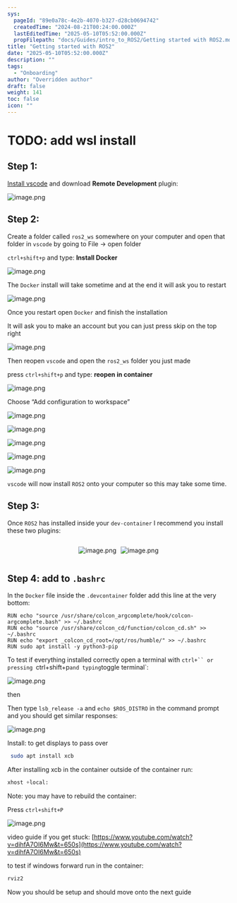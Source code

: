 ```yaml
---
sys:
  pageId: "89e0a78c-4e2b-4070-b327-d28cb0694742"
  createdTime: "2024-08-21T00:24:00.000Z"
  lastEditedTime: "2025-05-10T05:52:00.000Z"
  propFilepath: "docs/Guides/intro_to_ROS2/Getting started with ROS2.md"
title: "Getting started with ROS2"
date: "2025-05-10T05:52:00.000Z"
description: ""
tags:
  - "Onboarding"
author: "Overridden author"
draft: false
weight: 141
toc: false
icon: ""
---
```


# TODO: add wsl install

## Step 1:

[Install vscode](https://code.visualstudio.com/download) and download **Remote Development** plugin:

![image.png](https://prod-files-secure.s3.us-west-2.amazonaws.com/d518164a-d88e-44d1-a4ee-3adb3bd8bce0/efb52993-1881-4a40-b95e-6f020334f022/image.png?X-Amz-Algorithm=AWS4-HMAC-SHA256&X-Amz-Content-Sha256=UNSIGNED-PAYLOAD&X-Amz-Credential=ASIAZI2LB4665PVYIWKH%2F20250630%2Fus-west-2%2Fs3%2Faws4_request&X-Amz-Date=20250630T042341Z&X-Amz-Expires=3600&X-Amz-Security-Token=IQoJb3JpZ2luX2VjELz%2F%2F%2F%2F%2F%2F%2F%2F%2F%2FwEaCXVzLXdlc3QtMiJIMEYCIQCPMHwuNeCXDqDy%2BC94Rz0tk7rZ%2BOw1qJ8v%2FTDr4TXoOAIhANKT%2FBYmbREG4JbgSsCXPYmVqwFrgQ5wj%2F55WXsVWeTBKogECLX%2F%2F%2F%2F%2F%2F%2F%2F%2F%2FwEQABoMNjM3NDIzMTgzODA1IgxllJvo%2BJADIXqQRDMq3AO2criyCqLHjad0FRsEICAsgYrlsPH5ceU53B%2BLZVh8Oryq8QPcu6pJ0B39BtpQpNvyaljX2C%2FuHfwTTkWO9q7UrPPeYxsc1L1LWWYIHRMnpdcZvFg%2FzKzgi%2BRGuf5XAZfCvYZeod344CokdVUmgozAyrgfAMePpSOzPZH9N4K7hWSbBKoI8%2FpUxvNA%2BhaOURoGE8R%2FrD9icAbgbMarp9S%2BLtDIToszZL963sBZfz176hyl6YFsGx%2B5%2BLpUIE%2Fw08u1LQf%2Fpsp31WYYT1Fr2pBDHkl%2FVbTh9KhZ66NtnF8ttwnvnIqIefy1VztO7pxXdHN%2Fiq0J%2BJU9URrczGb3vs1cDy21mo3CiDP69DWJpftdOZsdwG2wm2mS30f4Ej40vXKK7A%2BegSbsiKrMQA5hQD78fM6o%2BZeVJZ%2BYtaaNGn7tuJObY%2BEgzKXZO6u%2Fy9tDVi68yy0X6KzjiCwpgzrxaQRE2FS0zZMShWWc4Kig1dyVLIPzXjIP1kHSaslrl816nnscE5x%2FO1iGsQslQ%2Bn8Wd2%2FAfUpA2sgXNtTzaqQHwuC%2FEZbF%2FZBTeUn2la%2FClBFToazkUI1JhtdH4ACXHPWZE2D%2FwuDSrlpzcNNQwsuxN2470eX6ngxcJ1Wo5obvDD9iYjDBjqkAb3a1DxW1CceJJ3HTWHFliNpTQqa22xwt5zU4fMWSzPeXUdl8vKoLRkpw3h%2BjgichL7YgNAN0WB2y%2F4RoDAoJUTMAElLx5yu%2Bq1tA7gRC09PX8AKuIFhO%2BwRgIAQsGp6p4JxeWas%2FskKP1JW4s6xVm0PeRyPmc15w0F5qb8vaEB5IqzoCzZmI7XW%2BdMd%2FS73URolaO%2FIuTF5ajalnXG6Er000oUm&X-Amz-Signature=0f7e6b6d7b04bca714e41e927f9dc8cc10179c6905f1eed55b685e02d71c3a7f&X-Amz-SignedHeaders=host&x-amz-checksum-mode=ENABLED&x-id=GetObject)

## Step 2:

Create a folder called `ros2_ws` somewhere on your computer and open that folder in `vscode` by going to File → open folder 

`ctrl+shift+p` and type: **Install Docker**

![image.png](https://prod-files-secure.s3.us-west-2.amazonaws.com/d518164a-d88e-44d1-a4ee-3adb3bd8bce0/2269dc0e-1cd5-47ff-bceb-c04ad9b2eab0/image.png?X-Amz-Algorithm=AWS4-HMAC-SHA256&X-Amz-Content-Sha256=UNSIGNED-PAYLOAD&X-Amz-Credential=ASIAZI2LB4665PVYIWKH%2F20250630%2Fus-west-2%2Fs3%2Faws4_request&X-Amz-Date=20250630T042341Z&X-Amz-Expires=3600&X-Amz-Security-Token=IQoJb3JpZ2luX2VjELz%2F%2F%2F%2F%2F%2F%2F%2F%2F%2FwEaCXVzLXdlc3QtMiJIMEYCIQCPMHwuNeCXDqDy%2BC94Rz0tk7rZ%2BOw1qJ8v%2FTDr4TXoOAIhANKT%2FBYmbREG4JbgSsCXPYmVqwFrgQ5wj%2F55WXsVWeTBKogECLX%2F%2F%2F%2F%2F%2F%2F%2F%2F%2FwEQABoMNjM3NDIzMTgzODA1IgxllJvo%2BJADIXqQRDMq3AO2criyCqLHjad0FRsEICAsgYrlsPH5ceU53B%2BLZVh8Oryq8QPcu6pJ0B39BtpQpNvyaljX2C%2FuHfwTTkWO9q7UrPPeYxsc1L1LWWYIHRMnpdcZvFg%2FzKzgi%2BRGuf5XAZfCvYZeod344CokdVUmgozAyrgfAMePpSOzPZH9N4K7hWSbBKoI8%2FpUxvNA%2BhaOURoGE8R%2FrD9icAbgbMarp9S%2BLtDIToszZL963sBZfz176hyl6YFsGx%2B5%2BLpUIE%2Fw08u1LQf%2Fpsp31WYYT1Fr2pBDHkl%2FVbTh9KhZ66NtnF8ttwnvnIqIefy1VztO7pxXdHN%2Fiq0J%2BJU9URrczGb3vs1cDy21mo3CiDP69DWJpftdOZsdwG2wm2mS30f4Ej40vXKK7A%2BegSbsiKrMQA5hQD78fM6o%2BZeVJZ%2BYtaaNGn7tuJObY%2BEgzKXZO6u%2Fy9tDVi68yy0X6KzjiCwpgzrxaQRE2FS0zZMShWWc4Kig1dyVLIPzXjIP1kHSaslrl816nnscE5x%2FO1iGsQslQ%2Bn8Wd2%2FAfUpA2sgXNtTzaqQHwuC%2FEZbF%2FZBTeUn2la%2FClBFToazkUI1JhtdH4ACXHPWZE2D%2FwuDSrlpzcNNQwsuxN2470eX6ngxcJ1Wo5obvDD9iYjDBjqkAb3a1DxW1CceJJ3HTWHFliNpTQqa22xwt5zU4fMWSzPeXUdl8vKoLRkpw3h%2BjgichL7YgNAN0WB2y%2F4RoDAoJUTMAElLx5yu%2Bq1tA7gRC09PX8AKuIFhO%2BwRgIAQsGp6p4JxeWas%2FskKP1JW4s6xVm0PeRyPmc15w0F5qb8vaEB5IqzoCzZmI7XW%2BdMd%2FS73URolaO%2FIuTF5ajalnXG6Er000oUm&X-Amz-Signature=05809137ebb781411ebe4d89249235a99745ce75de7636efbc7271c0e6a6d978&X-Amz-SignedHeaders=host&x-amz-checksum-mode=ENABLED&x-id=GetObject)

The `Docker` install will take sometime and at the end it will ask you to restart

![image.png](https://prod-files-secure.s3.us-west-2.amazonaws.com/d518164a-d88e-44d1-a4ee-3adb3bd8bce0/ed233f78-be33-4b1f-b89c-9c346c0e961e/image.png?X-Amz-Algorithm=AWS4-HMAC-SHA256&X-Amz-Content-Sha256=UNSIGNED-PAYLOAD&X-Amz-Credential=ASIAZI2LB4665PVYIWKH%2F20250630%2Fus-west-2%2Fs3%2Faws4_request&X-Amz-Date=20250630T042341Z&X-Amz-Expires=3600&X-Amz-Security-Token=IQoJb3JpZ2luX2VjELz%2F%2F%2F%2F%2F%2F%2F%2F%2F%2FwEaCXVzLXdlc3QtMiJIMEYCIQCPMHwuNeCXDqDy%2BC94Rz0tk7rZ%2BOw1qJ8v%2FTDr4TXoOAIhANKT%2FBYmbREG4JbgSsCXPYmVqwFrgQ5wj%2F55WXsVWeTBKogECLX%2F%2F%2F%2F%2F%2F%2F%2F%2F%2FwEQABoMNjM3NDIzMTgzODA1IgxllJvo%2BJADIXqQRDMq3AO2criyCqLHjad0FRsEICAsgYrlsPH5ceU53B%2BLZVh8Oryq8QPcu6pJ0B39BtpQpNvyaljX2C%2FuHfwTTkWO9q7UrPPeYxsc1L1LWWYIHRMnpdcZvFg%2FzKzgi%2BRGuf5XAZfCvYZeod344CokdVUmgozAyrgfAMePpSOzPZH9N4K7hWSbBKoI8%2FpUxvNA%2BhaOURoGE8R%2FrD9icAbgbMarp9S%2BLtDIToszZL963sBZfz176hyl6YFsGx%2B5%2BLpUIE%2Fw08u1LQf%2Fpsp31WYYT1Fr2pBDHkl%2FVbTh9KhZ66NtnF8ttwnvnIqIefy1VztO7pxXdHN%2Fiq0J%2BJU9URrczGb3vs1cDy21mo3CiDP69DWJpftdOZsdwG2wm2mS30f4Ej40vXKK7A%2BegSbsiKrMQA5hQD78fM6o%2BZeVJZ%2BYtaaNGn7tuJObY%2BEgzKXZO6u%2Fy9tDVi68yy0X6KzjiCwpgzrxaQRE2FS0zZMShWWc4Kig1dyVLIPzXjIP1kHSaslrl816nnscE5x%2FO1iGsQslQ%2Bn8Wd2%2FAfUpA2sgXNtTzaqQHwuC%2FEZbF%2FZBTeUn2la%2FClBFToazkUI1JhtdH4ACXHPWZE2D%2FwuDSrlpzcNNQwsuxN2470eX6ngxcJ1Wo5obvDD9iYjDBjqkAb3a1DxW1CceJJ3HTWHFliNpTQqa22xwt5zU4fMWSzPeXUdl8vKoLRkpw3h%2BjgichL7YgNAN0WB2y%2F4RoDAoJUTMAElLx5yu%2Bq1tA7gRC09PX8AKuIFhO%2BwRgIAQsGp6p4JxeWas%2FskKP1JW4s6xVm0PeRyPmc15w0F5qb8vaEB5IqzoCzZmI7XW%2BdMd%2FS73URolaO%2FIuTF5ajalnXG6Er000oUm&X-Amz-Signature=8338cd505724ac3771083e3263676dcbf6b7dfe33de49662245b83cbbb1b75b3&X-Amz-SignedHeaders=host&x-amz-checksum-mode=ENABLED&x-id=GetObject)

Once you restart open `Docker` and finish the installation

It will ask you to make an account but you can just press skip on the top right

![image.png](https://prod-files-secure.s3.us-west-2.amazonaws.com/d518164a-d88e-44d1-a4ee-3adb3bd8bce0/21010ad9-1659-4fd9-9f59-9932a09b2a3d/image.png?X-Amz-Algorithm=AWS4-HMAC-SHA256&X-Amz-Content-Sha256=UNSIGNED-PAYLOAD&X-Amz-Credential=ASIAZI2LB4665PVYIWKH%2F20250630%2Fus-west-2%2Fs3%2Faws4_request&X-Amz-Date=20250630T042341Z&X-Amz-Expires=3600&X-Amz-Security-Token=IQoJb3JpZ2luX2VjELz%2F%2F%2F%2F%2F%2F%2F%2F%2F%2FwEaCXVzLXdlc3QtMiJIMEYCIQCPMHwuNeCXDqDy%2BC94Rz0tk7rZ%2BOw1qJ8v%2FTDr4TXoOAIhANKT%2FBYmbREG4JbgSsCXPYmVqwFrgQ5wj%2F55WXsVWeTBKogECLX%2F%2F%2F%2F%2F%2F%2F%2F%2F%2FwEQABoMNjM3NDIzMTgzODA1IgxllJvo%2BJADIXqQRDMq3AO2criyCqLHjad0FRsEICAsgYrlsPH5ceU53B%2BLZVh8Oryq8QPcu6pJ0B39BtpQpNvyaljX2C%2FuHfwTTkWO9q7UrPPeYxsc1L1LWWYIHRMnpdcZvFg%2FzKzgi%2BRGuf5XAZfCvYZeod344CokdVUmgozAyrgfAMePpSOzPZH9N4K7hWSbBKoI8%2FpUxvNA%2BhaOURoGE8R%2FrD9icAbgbMarp9S%2BLtDIToszZL963sBZfz176hyl6YFsGx%2B5%2BLpUIE%2Fw08u1LQf%2Fpsp31WYYT1Fr2pBDHkl%2FVbTh9KhZ66NtnF8ttwnvnIqIefy1VztO7pxXdHN%2Fiq0J%2BJU9URrczGb3vs1cDy21mo3CiDP69DWJpftdOZsdwG2wm2mS30f4Ej40vXKK7A%2BegSbsiKrMQA5hQD78fM6o%2BZeVJZ%2BYtaaNGn7tuJObY%2BEgzKXZO6u%2Fy9tDVi68yy0X6KzjiCwpgzrxaQRE2FS0zZMShWWc4Kig1dyVLIPzXjIP1kHSaslrl816nnscE5x%2FO1iGsQslQ%2Bn8Wd2%2FAfUpA2sgXNtTzaqQHwuC%2FEZbF%2FZBTeUn2la%2FClBFToazkUI1JhtdH4ACXHPWZE2D%2FwuDSrlpzcNNQwsuxN2470eX6ngxcJ1Wo5obvDD9iYjDBjqkAb3a1DxW1CceJJ3HTWHFliNpTQqa22xwt5zU4fMWSzPeXUdl8vKoLRkpw3h%2BjgichL7YgNAN0WB2y%2F4RoDAoJUTMAElLx5yu%2Bq1tA7gRC09PX8AKuIFhO%2BwRgIAQsGp6p4JxeWas%2FskKP1JW4s6xVm0PeRyPmc15w0F5qb8vaEB5IqzoCzZmI7XW%2BdMd%2FS73URolaO%2FIuTF5ajalnXG6Er000oUm&X-Amz-Signature=046dab99ae9d1dd019612b2b62cc73cf39c35722d8e84534883678698b29c826&X-Amz-SignedHeaders=host&x-amz-checksum-mode=ENABLED&x-id=GetObject)

Then reopen `vscode` and open the `ros2_ws` folder you just made

press `ctrl+shift+p` and type: **reopen in container**

![image.png](https://prod-files-secure.s3.us-west-2.amazonaws.com/d518164a-d88e-44d1-a4ee-3adb3bd8bce0/4e93b8c2-41ad-488c-8095-c74205196118/image.png?X-Amz-Algorithm=AWS4-HMAC-SHA256&X-Amz-Content-Sha256=UNSIGNED-PAYLOAD&X-Amz-Credential=ASIAZI2LB4665PVYIWKH%2F20250630%2Fus-west-2%2Fs3%2Faws4_request&X-Amz-Date=20250630T042341Z&X-Amz-Expires=3600&X-Amz-Security-Token=IQoJb3JpZ2luX2VjELz%2F%2F%2F%2F%2F%2F%2F%2F%2F%2FwEaCXVzLXdlc3QtMiJIMEYCIQCPMHwuNeCXDqDy%2BC94Rz0tk7rZ%2BOw1qJ8v%2FTDr4TXoOAIhANKT%2FBYmbREG4JbgSsCXPYmVqwFrgQ5wj%2F55WXsVWeTBKogECLX%2F%2F%2F%2F%2F%2F%2F%2F%2F%2FwEQABoMNjM3NDIzMTgzODA1IgxllJvo%2BJADIXqQRDMq3AO2criyCqLHjad0FRsEICAsgYrlsPH5ceU53B%2BLZVh8Oryq8QPcu6pJ0B39BtpQpNvyaljX2C%2FuHfwTTkWO9q7UrPPeYxsc1L1LWWYIHRMnpdcZvFg%2FzKzgi%2BRGuf5XAZfCvYZeod344CokdVUmgozAyrgfAMePpSOzPZH9N4K7hWSbBKoI8%2FpUxvNA%2BhaOURoGE8R%2FrD9icAbgbMarp9S%2BLtDIToszZL963sBZfz176hyl6YFsGx%2B5%2BLpUIE%2Fw08u1LQf%2Fpsp31WYYT1Fr2pBDHkl%2FVbTh9KhZ66NtnF8ttwnvnIqIefy1VztO7pxXdHN%2Fiq0J%2BJU9URrczGb3vs1cDy21mo3CiDP69DWJpftdOZsdwG2wm2mS30f4Ej40vXKK7A%2BegSbsiKrMQA5hQD78fM6o%2BZeVJZ%2BYtaaNGn7tuJObY%2BEgzKXZO6u%2Fy9tDVi68yy0X6KzjiCwpgzrxaQRE2FS0zZMShWWc4Kig1dyVLIPzXjIP1kHSaslrl816nnscE5x%2FO1iGsQslQ%2Bn8Wd2%2FAfUpA2sgXNtTzaqQHwuC%2FEZbF%2FZBTeUn2la%2FClBFToazkUI1JhtdH4ACXHPWZE2D%2FwuDSrlpzcNNQwsuxN2470eX6ngxcJ1Wo5obvDD9iYjDBjqkAb3a1DxW1CceJJ3HTWHFliNpTQqa22xwt5zU4fMWSzPeXUdl8vKoLRkpw3h%2BjgichL7YgNAN0WB2y%2F4RoDAoJUTMAElLx5yu%2Bq1tA7gRC09PX8AKuIFhO%2BwRgIAQsGp6p4JxeWas%2FskKP1JW4s6xVm0PeRyPmc15w0F5qb8vaEB5IqzoCzZmI7XW%2BdMd%2FS73URolaO%2FIuTF5ajalnXG6Er000oUm&X-Amz-Signature=4d57d739d0d48325291b6902e396fc15308f77b4398dbf8dd14d30b99b6c0210&X-Amz-SignedHeaders=host&x-amz-checksum-mode=ENABLED&x-id=GetObject)

Choose “Add configuration to workspace”

![image.png](https://prod-files-secure.s3.us-west-2.amazonaws.com/d518164a-d88e-44d1-a4ee-3adb3bd8bce0/9560b282-5060-4989-ba37-97e7b2c22476/image.png?X-Amz-Algorithm=AWS4-HMAC-SHA256&X-Amz-Content-Sha256=UNSIGNED-PAYLOAD&X-Amz-Credential=ASIAZI2LB4665PVYIWKH%2F20250630%2Fus-west-2%2Fs3%2Faws4_request&X-Amz-Date=20250630T042341Z&X-Amz-Expires=3600&X-Amz-Security-Token=IQoJb3JpZ2luX2VjELz%2F%2F%2F%2F%2F%2F%2F%2F%2F%2FwEaCXVzLXdlc3QtMiJIMEYCIQCPMHwuNeCXDqDy%2BC94Rz0tk7rZ%2BOw1qJ8v%2FTDr4TXoOAIhANKT%2FBYmbREG4JbgSsCXPYmVqwFrgQ5wj%2F55WXsVWeTBKogECLX%2F%2F%2F%2F%2F%2F%2F%2F%2F%2FwEQABoMNjM3NDIzMTgzODA1IgxllJvo%2BJADIXqQRDMq3AO2criyCqLHjad0FRsEICAsgYrlsPH5ceU53B%2BLZVh8Oryq8QPcu6pJ0B39BtpQpNvyaljX2C%2FuHfwTTkWO9q7UrPPeYxsc1L1LWWYIHRMnpdcZvFg%2FzKzgi%2BRGuf5XAZfCvYZeod344CokdVUmgozAyrgfAMePpSOzPZH9N4K7hWSbBKoI8%2FpUxvNA%2BhaOURoGE8R%2FrD9icAbgbMarp9S%2BLtDIToszZL963sBZfz176hyl6YFsGx%2B5%2BLpUIE%2Fw08u1LQf%2Fpsp31WYYT1Fr2pBDHkl%2FVbTh9KhZ66NtnF8ttwnvnIqIefy1VztO7pxXdHN%2Fiq0J%2BJU9URrczGb3vs1cDy21mo3CiDP69DWJpftdOZsdwG2wm2mS30f4Ej40vXKK7A%2BegSbsiKrMQA5hQD78fM6o%2BZeVJZ%2BYtaaNGn7tuJObY%2BEgzKXZO6u%2Fy9tDVi68yy0X6KzjiCwpgzrxaQRE2FS0zZMShWWc4Kig1dyVLIPzXjIP1kHSaslrl816nnscE5x%2FO1iGsQslQ%2Bn8Wd2%2FAfUpA2sgXNtTzaqQHwuC%2FEZbF%2FZBTeUn2la%2FClBFToazkUI1JhtdH4ACXHPWZE2D%2FwuDSrlpzcNNQwsuxN2470eX6ngxcJ1Wo5obvDD9iYjDBjqkAb3a1DxW1CceJJ3HTWHFliNpTQqa22xwt5zU4fMWSzPeXUdl8vKoLRkpw3h%2BjgichL7YgNAN0WB2y%2F4RoDAoJUTMAElLx5yu%2Bq1tA7gRC09PX8AKuIFhO%2BwRgIAQsGp6p4JxeWas%2FskKP1JW4s6xVm0PeRyPmc15w0F5qb8vaEB5IqzoCzZmI7XW%2BdMd%2FS73URolaO%2FIuTF5ajalnXG6Er000oUm&X-Amz-Signature=540c26acc3352e2734d872b83e96e8f5437075b9c811acdd216e97309fc1d4a1&X-Amz-SignedHeaders=host&x-amz-checksum-mode=ENABLED&x-id=GetObject)

![image.png](https://prod-files-secure.s3.us-west-2.amazonaws.com/d518164a-d88e-44d1-a4ee-3adb3bd8bce0/2ee63f81-886b-48e8-a553-dc6e5eac99e4/image.png?X-Amz-Algorithm=AWS4-HMAC-SHA256&X-Amz-Content-Sha256=UNSIGNED-PAYLOAD&X-Amz-Credential=ASIAZI2LB4665PVYIWKH%2F20250630%2Fus-west-2%2Fs3%2Faws4_request&X-Amz-Date=20250630T042341Z&X-Amz-Expires=3600&X-Amz-Security-Token=IQoJb3JpZ2luX2VjELz%2F%2F%2F%2F%2F%2F%2F%2F%2F%2FwEaCXVzLXdlc3QtMiJIMEYCIQCPMHwuNeCXDqDy%2BC94Rz0tk7rZ%2BOw1qJ8v%2FTDr4TXoOAIhANKT%2FBYmbREG4JbgSsCXPYmVqwFrgQ5wj%2F55WXsVWeTBKogECLX%2F%2F%2F%2F%2F%2F%2F%2F%2F%2FwEQABoMNjM3NDIzMTgzODA1IgxllJvo%2BJADIXqQRDMq3AO2criyCqLHjad0FRsEICAsgYrlsPH5ceU53B%2BLZVh8Oryq8QPcu6pJ0B39BtpQpNvyaljX2C%2FuHfwTTkWO9q7UrPPeYxsc1L1LWWYIHRMnpdcZvFg%2FzKzgi%2BRGuf5XAZfCvYZeod344CokdVUmgozAyrgfAMePpSOzPZH9N4K7hWSbBKoI8%2FpUxvNA%2BhaOURoGE8R%2FrD9icAbgbMarp9S%2BLtDIToszZL963sBZfz176hyl6YFsGx%2B5%2BLpUIE%2Fw08u1LQf%2Fpsp31WYYT1Fr2pBDHkl%2FVbTh9KhZ66NtnF8ttwnvnIqIefy1VztO7pxXdHN%2Fiq0J%2BJU9URrczGb3vs1cDy21mo3CiDP69DWJpftdOZsdwG2wm2mS30f4Ej40vXKK7A%2BegSbsiKrMQA5hQD78fM6o%2BZeVJZ%2BYtaaNGn7tuJObY%2BEgzKXZO6u%2Fy9tDVi68yy0X6KzjiCwpgzrxaQRE2FS0zZMShWWc4Kig1dyVLIPzXjIP1kHSaslrl816nnscE5x%2FO1iGsQslQ%2Bn8Wd2%2FAfUpA2sgXNtTzaqQHwuC%2FEZbF%2FZBTeUn2la%2FClBFToazkUI1JhtdH4ACXHPWZE2D%2FwuDSrlpzcNNQwsuxN2470eX6ngxcJ1Wo5obvDD9iYjDBjqkAb3a1DxW1CceJJ3HTWHFliNpTQqa22xwt5zU4fMWSzPeXUdl8vKoLRkpw3h%2BjgichL7YgNAN0WB2y%2F4RoDAoJUTMAElLx5yu%2Bq1tA7gRC09PX8AKuIFhO%2BwRgIAQsGp6p4JxeWas%2FskKP1JW4s6xVm0PeRyPmc15w0F5qb8vaEB5IqzoCzZmI7XW%2BdMd%2FS73URolaO%2FIuTF5ajalnXG6Er000oUm&X-Amz-Signature=3891748d06a7b7e0263dd71877e2aeb5eac55892ce87049b171011634ab26364&X-Amz-SignedHeaders=host&x-amz-checksum-mode=ENABLED&x-id=GetObject)

![image.png](https://prod-files-secure.s3.us-west-2.amazonaws.com/d518164a-d88e-44d1-a4ee-3adb3bd8bce0/ae1580b2-b048-407e-aed9-b584224a7a04/image.png?X-Amz-Algorithm=AWS4-HMAC-SHA256&X-Amz-Content-Sha256=UNSIGNED-PAYLOAD&X-Amz-Credential=ASIAZI2LB4665PVYIWKH%2F20250630%2Fus-west-2%2Fs3%2Faws4_request&X-Amz-Date=20250630T042341Z&X-Amz-Expires=3600&X-Amz-Security-Token=IQoJb3JpZ2luX2VjELz%2F%2F%2F%2F%2F%2F%2F%2F%2F%2FwEaCXVzLXdlc3QtMiJIMEYCIQCPMHwuNeCXDqDy%2BC94Rz0tk7rZ%2BOw1qJ8v%2FTDr4TXoOAIhANKT%2FBYmbREG4JbgSsCXPYmVqwFrgQ5wj%2F55WXsVWeTBKogECLX%2F%2F%2F%2F%2F%2F%2F%2F%2F%2FwEQABoMNjM3NDIzMTgzODA1IgxllJvo%2BJADIXqQRDMq3AO2criyCqLHjad0FRsEICAsgYrlsPH5ceU53B%2BLZVh8Oryq8QPcu6pJ0B39BtpQpNvyaljX2C%2FuHfwTTkWO9q7UrPPeYxsc1L1LWWYIHRMnpdcZvFg%2FzKzgi%2BRGuf5XAZfCvYZeod344CokdVUmgozAyrgfAMePpSOzPZH9N4K7hWSbBKoI8%2FpUxvNA%2BhaOURoGE8R%2FrD9icAbgbMarp9S%2BLtDIToszZL963sBZfz176hyl6YFsGx%2B5%2BLpUIE%2Fw08u1LQf%2Fpsp31WYYT1Fr2pBDHkl%2FVbTh9KhZ66NtnF8ttwnvnIqIefy1VztO7pxXdHN%2Fiq0J%2BJU9URrczGb3vs1cDy21mo3CiDP69DWJpftdOZsdwG2wm2mS30f4Ej40vXKK7A%2BegSbsiKrMQA5hQD78fM6o%2BZeVJZ%2BYtaaNGn7tuJObY%2BEgzKXZO6u%2Fy9tDVi68yy0X6KzjiCwpgzrxaQRE2FS0zZMShWWc4Kig1dyVLIPzXjIP1kHSaslrl816nnscE5x%2FO1iGsQslQ%2Bn8Wd2%2FAfUpA2sgXNtTzaqQHwuC%2FEZbF%2FZBTeUn2la%2FClBFToazkUI1JhtdH4ACXHPWZE2D%2FwuDSrlpzcNNQwsuxN2470eX6ngxcJ1Wo5obvDD9iYjDBjqkAb3a1DxW1CceJJ3HTWHFliNpTQqa22xwt5zU4fMWSzPeXUdl8vKoLRkpw3h%2BjgichL7YgNAN0WB2y%2F4RoDAoJUTMAElLx5yu%2Bq1tA7gRC09PX8AKuIFhO%2BwRgIAQsGp6p4JxeWas%2FskKP1JW4s6xVm0PeRyPmc15w0F5qb8vaEB5IqzoCzZmI7XW%2BdMd%2FS73URolaO%2FIuTF5ajalnXG6Er000oUm&X-Amz-Signature=c3c7b2e4c4eccc5f5b9bf39e54b0d87bb010fe2b7760a18cb9b7840db3f0f32e&X-Amz-SignedHeaders=host&x-amz-checksum-mode=ENABLED&x-id=GetObject)

![image.png](https://prod-files-secure.s3.us-west-2.amazonaws.com/d518164a-d88e-44d1-a4ee-3adb3bd8bce0/53255b28-f75e-430f-b9e3-c0ac8577e42b/image.png?X-Amz-Algorithm=AWS4-HMAC-SHA256&X-Amz-Content-Sha256=UNSIGNED-PAYLOAD&X-Amz-Credential=ASIAZI2LB4665PVYIWKH%2F20250630%2Fus-west-2%2Fs3%2Faws4_request&X-Amz-Date=20250630T042341Z&X-Amz-Expires=3600&X-Amz-Security-Token=IQoJb3JpZ2luX2VjELz%2F%2F%2F%2F%2F%2F%2F%2F%2F%2FwEaCXVzLXdlc3QtMiJIMEYCIQCPMHwuNeCXDqDy%2BC94Rz0tk7rZ%2BOw1qJ8v%2FTDr4TXoOAIhANKT%2FBYmbREG4JbgSsCXPYmVqwFrgQ5wj%2F55WXsVWeTBKogECLX%2F%2F%2F%2F%2F%2F%2F%2F%2F%2FwEQABoMNjM3NDIzMTgzODA1IgxllJvo%2BJADIXqQRDMq3AO2criyCqLHjad0FRsEICAsgYrlsPH5ceU53B%2BLZVh8Oryq8QPcu6pJ0B39BtpQpNvyaljX2C%2FuHfwTTkWO9q7UrPPeYxsc1L1LWWYIHRMnpdcZvFg%2FzKzgi%2BRGuf5XAZfCvYZeod344CokdVUmgozAyrgfAMePpSOzPZH9N4K7hWSbBKoI8%2FpUxvNA%2BhaOURoGE8R%2FrD9icAbgbMarp9S%2BLtDIToszZL963sBZfz176hyl6YFsGx%2B5%2BLpUIE%2Fw08u1LQf%2Fpsp31WYYT1Fr2pBDHkl%2FVbTh9KhZ66NtnF8ttwnvnIqIefy1VztO7pxXdHN%2Fiq0J%2BJU9URrczGb3vs1cDy21mo3CiDP69DWJpftdOZsdwG2wm2mS30f4Ej40vXKK7A%2BegSbsiKrMQA5hQD78fM6o%2BZeVJZ%2BYtaaNGn7tuJObY%2BEgzKXZO6u%2Fy9tDVi68yy0X6KzjiCwpgzrxaQRE2FS0zZMShWWc4Kig1dyVLIPzXjIP1kHSaslrl816nnscE5x%2FO1iGsQslQ%2Bn8Wd2%2FAfUpA2sgXNtTzaqQHwuC%2FEZbF%2FZBTeUn2la%2FClBFToazkUI1JhtdH4ACXHPWZE2D%2FwuDSrlpzcNNQwsuxN2470eX6ngxcJ1Wo5obvDD9iYjDBjqkAb3a1DxW1CceJJ3HTWHFliNpTQqa22xwt5zU4fMWSzPeXUdl8vKoLRkpw3h%2BjgichL7YgNAN0WB2y%2F4RoDAoJUTMAElLx5yu%2Bq1tA7gRC09PX8AKuIFhO%2BwRgIAQsGp6p4JxeWas%2FskKP1JW4s6xVm0PeRyPmc15w0F5qb8vaEB5IqzoCzZmI7XW%2BdMd%2FS73URolaO%2FIuTF5ajalnXG6Er000oUm&X-Amz-Signature=7149495f7c5820ff7a18c9f1e28ebad152433162f67f0aec9f8a5e7eaf560d65&X-Amz-SignedHeaders=host&x-amz-checksum-mode=ENABLED&x-id=GetObject)

![image.png](https://prod-files-secure.s3.us-west-2.amazonaws.com/d518164a-d88e-44d1-a4ee-3adb3bd8bce0/7c562767-5af9-4ffb-97d1-327bcdf4ee00/image.png?X-Amz-Algorithm=AWS4-HMAC-SHA256&X-Amz-Content-Sha256=UNSIGNED-PAYLOAD&X-Amz-Credential=ASIAZI2LB4665PVYIWKH%2F20250630%2Fus-west-2%2Fs3%2Faws4_request&X-Amz-Date=20250630T042341Z&X-Amz-Expires=3600&X-Amz-Security-Token=IQoJb3JpZ2luX2VjELz%2F%2F%2F%2F%2F%2F%2F%2F%2F%2FwEaCXVzLXdlc3QtMiJIMEYCIQCPMHwuNeCXDqDy%2BC94Rz0tk7rZ%2BOw1qJ8v%2FTDr4TXoOAIhANKT%2FBYmbREG4JbgSsCXPYmVqwFrgQ5wj%2F55WXsVWeTBKogECLX%2F%2F%2F%2F%2F%2F%2F%2F%2F%2FwEQABoMNjM3NDIzMTgzODA1IgxllJvo%2BJADIXqQRDMq3AO2criyCqLHjad0FRsEICAsgYrlsPH5ceU53B%2BLZVh8Oryq8QPcu6pJ0B39BtpQpNvyaljX2C%2FuHfwTTkWO9q7UrPPeYxsc1L1LWWYIHRMnpdcZvFg%2FzKzgi%2BRGuf5XAZfCvYZeod344CokdVUmgozAyrgfAMePpSOzPZH9N4K7hWSbBKoI8%2FpUxvNA%2BhaOURoGE8R%2FrD9icAbgbMarp9S%2BLtDIToszZL963sBZfz176hyl6YFsGx%2B5%2BLpUIE%2Fw08u1LQf%2Fpsp31WYYT1Fr2pBDHkl%2FVbTh9KhZ66NtnF8ttwnvnIqIefy1VztO7pxXdHN%2Fiq0J%2BJU9URrczGb3vs1cDy21mo3CiDP69DWJpftdOZsdwG2wm2mS30f4Ej40vXKK7A%2BegSbsiKrMQA5hQD78fM6o%2BZeVJZ%2BYtaaNGn7tuJObY%2BEgzKXZO6u%2Fy9tDVi68yy0X6KzjiCwpgzrxaQRE2FS0zZMShWWc4Kig1dyVLIPzXjIP1kHSaslrl816nnscE5x%2FO1iGsQslQ%2Bn8Wd2%2FAfUpA2sgXNtTzaqQHwuC%2FEZbF%2FZBTeUn2la%2FClBFToazkUI1JhtdH4ACXHPWZE2D%2FwuDSrlpzcNNQwsuxN2470eX6ngxcJ1Wo5obvDD9iYjDBjqkAb3a1DxW1CceJJ3HTWHFliNpTQqa22xwt5zU4fMWSzPeXUdl8vKoLRkpw3h%2BjgichL7YgNAN0WB2y%2F4RoDAoJUTMAElLx5yu%2Bq1tA7gRC09PX8AKuIFhO%2BwRgIAQsGp6p4JxeWas%2FskKP1JW4s6xVm0PeRyPmc15w0F5qb8vaEB5IqzoCzZmI7XW%2BdMd%2FS73URolaO%2FIuTF5ajalnXG6Er000oUm&X-Amz-Signature=19ce7e206c95954a55b457f48d4bbc4fc36f67247879e3f84ea54d52de2e6aa5&X-Amz-SignedHeaders=host&x-amz-checksum-mode=ENABLED&x-id=GetObject)

`vscode` will now install `ROS2` onto your computer so this may take some time.

## Step 3:

Once `ROS2` has installed inside your `dev-container` I recommend you install these two plugins:

<div style="display: flex;flex-direction: row; column-gap:10px; max-width: 630px;justify-content: center;">
<div>

![image.png](https://prod-files-secure.s3.us-west-2.amazonaws.com/d518164a-d88e-44d1-a4ee-3adb3bd8bce0/3fc3d550-5a54-4ba1-ba6b-faa01cdb7369/image.png?X-Amz-Algorithm=AWS4-HMAC-SHA256&X-Amz-Content-Sha256=UNSIGNED-PAYLOAD&X-Amz-Credential=ASIAZI2LB4662A2476KQ%2F20250630%2Fus-west-2%2Fs3%2Faws4_request&X-Amz-Date=20250630T042343Z&X-Amz-Expires=3600&X-Amz-Security-Token=IQoJb3JpZ2luX2VjEL3%2F%2F%2F%2F%2F%2F%2F%2F%2F%2FwEaCXVzLXdlc3QtMiJGMEQCIG5%2FqKOQJA2UzrWvEV0FpwWEz1LOk5Zg28D%2FJYrXgGyTAiB7UjYW9kAdMZPVHvIvjHhC7okQSYlO1e0JAR9iEgWetCqIBAi1%2F%2F%2F%2F%2F%2F%2F%2F%2F%2F8BEAAaDDYzNzQyMzE4MzgwNSIMbMmPCzRvcoviFUN0KtwDFOvclx5QU5qR%2BagBJiGEzBTyDSa9eF0gA1pkYwOTSNpv5HNZyHIBDD5PoELeRsUyhEZXqOXIMz4wnm3de5U5Nr0DNRmCr0pzvMkvy%2BdPbrJWfLcpNptB7akgDHNSKkVw2bVhuolFWusAUDb2M2o50KHpJBoVHw1hXSp%2FTeAX2y5iyCqxh0cn2RRY7T%2BFg5H6PhlVas8sq97L7gIIr5SJ8ubiC1389PquDk7vn3GoWW0ZsI1s6%2F91Uac8eWZtRtTYRWCdVFmPEUqgW02LlhzLJNJsIZyKXxZk4POzQ0Y%2FqtQ9t4TJCA04RCzuag%2FQHdKIgiQLqbcLd5PtV%2BSB2IkHw0f22WlWCn%2BvJlh130R%2BUyTJ%2B0TWBNmfxlHjktpP%2FaeVf95e15PK1PFQc4A7%2FkiPqJ8UX72HvMRF%2BNEv3FMRO2ScTZ4VhFhM6zSsvnAYrmNuCBWz6yjZnRiX7VfBuO57DNEDcaJ6l0zbeBYodgGF4IkY7MbiddFwHPIMaqUrwpyau1PNlFtvxSBOHctpuLDTAqg2p01dVYQadymbJWPXeTaCqX%2BeEIJxqhQ3%2Bu2xON7waR7HfxOhWyQM6LA7aQ9oXn92D8Tci6oZt53huRbv%2BQgm%2Fj6Lxn88MG3ufnUw2qGIwwY6pgFblK5mgv7or0gzRVamQg0sAZk8%2BVNhR%2BNDLEWThJV5VBWqpgvZH4x71umBDfPGWCLTfmgDvb4b6Q7Yd38CL%2FbxkgXlPtuQjQLwKvQuz285F539zbF%2FrlCQt72PQT1ejixsGUbm15Qe256wG%2FfBC4ApwUv4DbzK0M8Cadxc%2BHontYQXw4RXNQNwlFlg37LaB62PuUiLm0%2Bk4tiQ38DjjDOx11ab5ECa&X-Amz-Signature=62a2fe75e0cd5a2a96f2d4d144c3c373c0407b6a115fa45e48f81e0da3120098&X-Amz-SignedHeaders=host&x-amz-checksum-mode=ENABLED&x-id=GetObject)

</div>
<div>

![image.png](https://prod-files-secure.s3.us-west-2.amazonaws.com/d518164a-d88e-44d1-a4ee-3adb3bd8bce0/d994cc66-13c2-4093-a5a3-f84cf4601a82/image.png?X-Amz-Algorithm=AWS4-HMAC-SHA256&X-Amz-Content-Sha256=UNSIGNED-PAYLOAD&X-Amz-Credential=ASIAZI2LB4667TCOUXZC%2F20250630%2Fus-west-2%2Fs3%2Faws4_request&X-Amz-Date=20250630T042343Z&X-Amz-Expires=3600&X-Amz-Security-Token=IQoJb3JpZ2luX2VjELj%2F%2F%2F%2F%2F%2F%2F%2F%2F%2FwEaCXVzLXdlc3QtMiJGMEQCIHQqEMX5I8%2BmKxrGRXMqBmwmHPaWIZq8ez79KjmJ9yBFAiBhAKSFOPxu3%2BLS%2F8FsT1Sk%2BXOAt2igOjLWRwI%2BXEaeuSqIBAix%2F%2F%2F%2F%2F%2F%2F%2F%2F%2F8BEAAaDDYzNzQyMzE4MzgwNSIM4qSgUyfU7itCvTj5KtwDEjB9BGn6fVd%2FCuY%2FCEPrgUbPwe0yyEQYtbvPLS6oin1SHnmzNdPDKoGrSuXJYO6TdP67mP%2FyYjTrQ7K3tc%2FaK9P%2B6yLxcUG2owNS1zMQGY%2ByKpp1jk0u52DFyjVPw798houOROd6Ubm81sHWcYsRxDheFyHspR%2BaERNcFMW6f6ySNtBH%2BEErU1zdBDrtLKDfzI%2FA4B37TWggRZ4MBKSLxsRoNo3cDFp541936n2q%2F%2FssgMYrAsbSJN7RUwATwco50dcdtscUrPxxVUk5eLVhzNxalkO%2BcO6%2FpYSmUPp9m3iTb%2FOe4q2YAGFBBE6ZYSskT%2FAAen%2FOY%2B3U8IgN4Byhq7TdEUShskkHi2MqkfC8KelJfU4oFrJRJh8YJRVBVPolEFq4%2FXeqU5df%2Fso1CK%2FdhfcNH3f1fnO6xsjtLKdKTQTjCk0SZbIi5vlw9MlWCRVNhsodYw%2FWPLavZzy8Ioffle3Us2RtGhvIyfGL9Y%2BW4JNxnpCb7sUgQ3zVgL9fheqco8MKiD6YelsbbIf2lDuozWKOU5lhRPW3ptit4vHJYJaAtKeXU5DVw3Q%2FEpv4J9%2BgLVIrVIWXu%2B59RYg5PpBw5YbuCa5x2PysAvsHcA4uW3app%2BK59aHTz3wntyMwy6uHwwY6pgEDyZd1y7JnWGVfttc1myBNGU%2FncfPwXrXamDdiY1c3O2dd2R%2BO5k4k20WdMPapbZoi9pK8Xg8537s%2F6qdb2V5JE2%2Bjsj%2BmVGshB8Gqn11POeN5I67Iyolma0wOpUSlGSQj6crHmXfGzC9%2FyJekRcwDrABMfwO1WjFRbub2E4m5qPvOqvsGeOCQueEivNRIGcSoEAxDI0aSaN5qShpQ9R1OuZ7dSbtn&X-Amz-Signature=e1e45907ffd44cac8bb6142815a9cedb0be4669858c3870057d35015b3f658ad&X-Amz-SignedHeaders=host&x-amz-checksum-mode=ENABLED&x-id=GetObject)

</div>
</div>

## Step 4: add to `.bashrc`

In the `Docker` file inside the `.devcontainer` folder add this line at the very bottom: 

```docker
RUN echo "source /usr/share/colcon_argcomplete/hook/colcon-argcomplete.bash" >> ~/.bashrc
RUN echo "source /usr/share/colcon_cd/function/colcon_cd.sh" >> ~/.bashrc
RUN echo "export _colcon_cd_root=/opt/ros/humble/" >> ~/.bashrc
RUN sudo apt install -y python3-pip 
```

To test if everything installed correctly open a terminal with `ctrl+`` or pressing `ctrl+shift+p` and typing `toggle terminal`:

![image.png](https://prod-files-secure.s3.us-west-2.amazonaws.com/d518164a-d88e-44d1-a4ee-3adb3bd8bce0/6a4943d8-b04e-4c02-9a58-775f3384d1a5/image.png?X-Amz-Algorithm=AWS4-HMAC-SHA256&X-Amz-Content-Sha256=UNSIGNED-PAYLOAD&X-Amz-Credential=ASIAZI2LB4665PVYIWKH%2F20250630%2Fus-west-2%2Fs3%2Faws4_request&X-Amz-Date=20250630T042341Z&X-Amz-Expires=3600&X-Amz-Security-Token=IQoJb3JpZ2luX2VjELz%2F%2F%2F%2F%2F%2F%2F%2F%2F%2FwEaCXVzLXdlc3QtMiJIMEYCIQCPMHwuNeCXDqDy%2BC94Rz0tk7rZ%2BOw1qJ8v%2FTDr4TXoOAIhANKT%2FBYmbREG4JbgSsCXPYmVqwFrgQ5wj%2F55WXsVWeTBKogECLX%2F%2F%2F%2F%2F%2F%2F%2F%2F%2FwEQABoMNjM3NDIzMTgzODA1IgxllJvo%2BJADIXqQRDMq3AO2criyCqLHjad0FRsEICAsgYrlsPH5ceU53B%2BLZVh8Oryq8QPcu6pJ0B39BtpQpNvyaljX2C%2FuHfwTTkWO9q7UrPPeYxsc1L1LWWYIHRMnpdcZvFg%2FzKzgi%2BRGuf5XAZfCvYZeod344CokdVUmgozAyrgfAMePpSOzPZH9N4K7hWSbBKoI8%2FpUxvNA%2BhaOURoGE8R%2FrD9icAbgbMarp9S%2BLtDIToszZL963sBZfz176hyl6YFsGx%2B5%2BLpUIE%2Fw08u1LQf%2Fpsp31WYYT1Fr2pBDHkl%2FVbTh9KhZ66NtnF8ttwnvnIqIefy1VztO7pxXdHN%2Fiq0J%2BJU9URrczGb3vs1cDy21mo3CiDP69DWJpftdOZsdwG2wm2mS30f4Ej40vXKK7A%2BegSbsiKrMQA5hQD78fM6o%2BZeVJZ%2BYtaaNGn7tuJObY%2BEgzKXZO6u%2Fy9tDVi68yy0X6KzjiCwpgzrxaQRE2FS0zZMShWWc4Kig1dyVLIPzXjIP1kHSaslrl816nnscE5x%2FO1iGsQslQ%2Bn8Wd2%2FAfUpA2sgXNtTzaqQHwuC%2FEZbF%2FZBTeUn2la%2FClBFToazkUI1JhtdH4ACXHPWZE2D%2FwuDSrlpzcNNQwsuxN2470eX6ngxcJ1Wo5obvDD9iYjDBjqkAb3a1DxW1CceJJ3HTWHFliNpTQqa22xwt5zU4fMWSzPeXUdl8vKoLRkpw3h%2BjgichL7YgNAN0WB2y%2F4RoDAoJUTMAElLx5yu%2Bq1tA7gRC09PX8AKuIFhO%2BwRgIAQsGp6p4JxeWas%2FskKP1JW4s6xVm0PeRyPmc15w0F5qb8vaEB5IqzoCzZmI7XW%2BdMd%2FS73URolaO%2FIuTF5ajalnXG6Er000oUm&X-Amz-Signature=15ee605a5709b9dee8b83275ccbfb5ff60b2d46b44e313232ea80935211e48ce&X-Amz-SignedHeaders=host&x-amz-checksum-mode=ENABLED&x-id=GetObject)

then 

Then type `lsb_release -a` and `echo $ROS_DISTRO` in the command prompt and you should get similar responses:

![image.png](https://prod-files-secure.s3.us-west-2.amazonaws.com/d518164a-d88e-44d1-a4ee-3adb3bd8bce0/3e635dec-a805-4e85-8b9e-d000e5b71a4e/image.png?X-Amz-Algorithm=AWS4-HMAC-SHA256&X-Amz-Content-Sha256=UNSIGNED-PAYLOAD&X-Amz-Credential=ASIAZI2LB4665PVYIWKH%2F20250630%2Fus-west-2%2Fs3%2Faws4_request&X-Amz-Date=20250630T042341Z&X-Amz-Expires=3600&X-Amz-Security-Token=IQoJb3JpZ2luX2VjELz%2F%2F%2F%2F%2F%2F%2F%2F%2F%2FwEaCXVzLXdlc3QtMiJIMEYCIQCPMHwuNeCXDqDy%2BC94Rz0tk7rZ%2BOw1qJ8v%2FTDr4TXoOAIhANKT%2FBYmbREG4JbgSsCXPYmVqwFrgQ5wj%2F55WXsVWeTBKogECLX%2F%2F%2F%2F%2F%2F%2F%2F%2F%2FwEQABoMNjM3NDIzMTgzODA1IgxllJvo%2BJADIXqQRDMq3AO2criyCqLHjad0FRsEICAsgYrlsPH5ceU53B%2BLZVh8Oryq8QPcu6pJ0B39BtpQpNvyaljX2C%2FuHfwTTkWO9q7UrPPeYxsc1L1LWWYIHRMnpdcZvFg%2FzKzgi%2BRGuf5XAZfCvYZeod344CokdVUmgozAyrgfAMePpSOzPZH9N4K7hWSbBKoI8%2FpUxvNA%2BhaOURoGE8R%2FrD9icAbgbMarp9S%2BLtDIToszZL963sBZfz176hyl6YFsGx%2B5%2BLpUIE%2Fw08u1LQf%2Fpsp31WYYT1Fr2pBDHkl%2FVbTh9KhZ66NtnF8ttwnvnIqIefy1VztO7pxXdHN%2Fiq0J%2BJU9URrczGb3vs1cDy21mo3CiDP69DWJpftdOZsdwG2wm2mS30f4Ej40vXKK7A%2BegSbsiKrMQA5hQD78fM6o%2BZeVJZ%2BYtaaNGn7tuJObY%2BEgzKXZO6u%2Fy9tDVi68yy0X6KzjiCwpgzrxaQRE2FS0zZMShWWc4Kig1dyVLIPzXjIP1kHSaslrl816nnscE5x%2FO1iGsQslQ%2Bn8Wd2%2FAfUpA2sgXNtTzaqQHwuC%2FEZbF%2FZBTeUn2la%2FClBFToazkUI1JhtdH4ACXHPWZE2D%2FwuDSrlpzcNNQwsuxN2470eX6ngxcJ1Wo5obvDD9iYjDBjqkAb3a1DxW1CceJJ3HTWHFliNpTQqa22xwt5zU4fMWSzPeXUdl8vKoLRkpw3h%2BjgichL7YgNAN0WB2y%2F4RoDAoJUTMAElLx5yu%2Bq1tA7gRC09PX8AKuIFhO%2BwRgIAQsGp6p4JxeWas%2FskKP1JW4s6xVm0PeRyPmc15w0F5qb8vaEB5IqzoCzZmI7XW%2BdMd%2FS73URolaO%2FIuTF5ajalnXG6Er000oUm&X-Amz-Signature=40701cff98b516f2505b3c073ba3fb5014512afd993be358b9e76fb52390677b&X-Amz-SignedHeaders=host&x-amz-checksum-mode=ENABLED&x-id=GetObject)

Install:  to get displays to pass over

```bash
 sudo apt install xcb
```

After installing xcb in the container outside of the container run:

```python
xhost +local:
```

Note: you may have to rebuild the container:

Press `ctrl+shift+P`

![image.png](https://prod-files-secure.s3.us-west-2.amazonaws.com/d518164a-d88e-44d1-a4ee-3adb3bd8bce0/6c2be660-2618-4c38-9c26-53554f7a0b7b/image.png?X-Amz-Algorithm=AWS4-HMAC-SHA256&X-Amz-Content-Sha256=UNSIGNED-PAYLOAD&X-Amz-Credential=ASIAZI2LB4665PVYIWKH%2F20250630%2Fus-west-2%2Fs3%2Faws4_request&X-Amz-Date=20250630T042341Z&X-Amz-Expires=3600&X-Amz-Security-Token=IQoJb3JpZ2luX2VjELz%2F%2F%2F%2F%2F%2F%2F%2F%2F%2FwEaCXVzLXdlc3QtMiJIMEYCIQCPMHwuNeCXDqDy%2BC94Rz0tk7rZ%2BOw1qJ8v%2FTDr4TXoOAIhANKT%2FBYmbREG4JbgSsCXPYmVqwFrgQ5wj%2F55WXsVWeTBKogECLX%2F%2F%2F%2F%2F%2F%2F%2F%2F%2FwEQABoMNjM3NDIzMTgzODA1IgxllJvo%2BJADIXqQRDMq3AO2criyCqLHjad0FRsEICAsgYrlsPH5ceU53B%2BLZVh8Oryq8QPcu6pJ0B39BtpQpNvyaljX2C%2FuHfwTTkWO9q7UrPPeYxsc1L1LWWYIHRMnpdcZvFg%2FzKzgi%2BRGuf5XAZfCvYZeod344CokdVUmgozAyrgfAMePpSOzPZH9N4K7hWSbBKoI8%2FpUxvNA%2BhaOURoGE8R%2FrD9icAbgbMarp9S%2BLtDIToszZL963sBZfz176hyl6YFsGx%2B5%2BLpUIE%2Fw08u1LQf%2Fpsp31WYYT1Fr2pBDHkl%2FVbTh9KhZ66NtnF8ttwnvnIqIefy1VztO7pxXdHN%2Fiq0J%2BJU9URrczGb3vs1cDy21mo3CiDP69DWJpftdOZsdwG2wm2mS30f4Ej40vXKK7A%2BegSbsiKrMQA5hQD78fM6o%2BZeVJZ%2BYtaaNGn7tuJObY%2BEgzKXZO6u%2Fy9tDVi68yy0X6KzjiCwpgzrxaQRE2FS0zZMShWWc4Kig1dyVLIPzXjIP1kHSaslrl816nnscE5x%2FO1iGsQslQ%2Bn8Wd2%2FAfUpA2sgXNtTzaqQHwuC%2FEZbF%2FZBTeUn2la%2FClBFToazkUI1JhtdH4ACXHPWZE2D%2FwuDSrlpzcNNQwsuxN2470eX6ngxcJ1Wo5obvDD9iYjDBjqkAb3a1DxW1CceJJ3HTWHFliNpTQqa22xwt5zU4fMWSzPeXUdl8vKoLRkpw3h%2BjgichL7YgNAN0WB2y%2F4RoDAoJUTMAElLx5yu%2Bq1tA7gRC09PX8AKuIFhO%2BwRgIAQsGp6p4JxeWas%2FskKP1JW4s6xVm0PeRyPmc15w0F5qb8vaEB5IqzoCzZmI7XW%2BdMd%2FS73URolaO%2FIuTF5ajalnXG6Er000oUm&X-Amz-Signature=cd2eb959e2e123506ce58d81b28a10eedc8d854d62436c011481088e02b3e112&X-Amz-SignedHeaders=host&x-amz-checksum-mode=ENABLED&x-id=GetObject)

video guide if you get stuck: [https://www.youtube.com/watch?v=dihfA7Ol6Mw&t=650s](https://www.youtube.com/watch?v=dihfA7Ol6Mw&t=650s)

to test if windows forward run in the container:

```bash
rviz2
```

Now you should be setup and should move onto the next guide 
